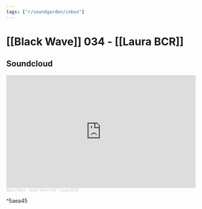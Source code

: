 ```yaml
---
tags: ["r/soundgarden/inbox"]
---
```


# [[Black Wave]] 034 - [[Laura BCR]]

## Soundcloud

<iframe width="100%" height="300" scrolling="no" frameborder="no" allow="autoplay" src="https://w.soundcloud.com/player/?url=https%3A//api.soundcloud.com/tracks/984107182&color=%23ff5500&auto_play=false&hide_related=false&show_comments=true&show_user=true&show_reposts=false&show_teaser=true&visual=true"></iframe><div style="font-size: 10px; color: #cccccc;line-break: anywhere;word-break: normal;overflow: hidden;white-space: nowrap;text-overflow: ellipsis; font-family: Interstate,Lucida Grande,Lucida Sans Unicode,Lucida Sans,Garuda,Verdana,Tahoma,sans-serif;font-weight: 100;"><a href="https://soundcloud.com/blackwavelt" title="Black Wave" target="_blank" style="color: #cccccc; text-decoration: none;">Black Wave</a> · <a href="https://soundcloud.com/blackwavelt/black-wave-034-laura-bcr" title="Black Wave 034 - Laura BCR" target="_blank" style="color: #cccccc; text-decoration: none;">Black Wave 034 - Laura BCR</a></div>

^5aea45
